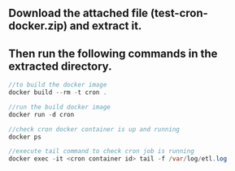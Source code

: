 ## Download the attached file (test-cron-docker.zip) and extract it.
## Then run the following commands in the extracted directory.

``` java
//to build the docker image
docker build --rm -t cron .

//run the build docker image
docker run -d cron

//check cron docker container is up and running
docker ps

//execute tail command to check cron job is running 
docker exec -it <cron container id> tail -f /var/log/etl.log

```
